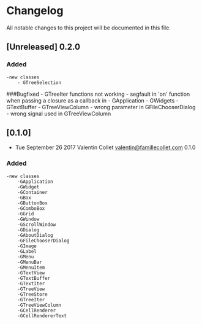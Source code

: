 # Changelog
All notable changes to this project will be documented in this file.

## [Unreleased] 0.2.0
### Added
	-new classes
		- GTreeSelection
###Bugfixed
	- GTreeIter functions not working
	- segfault in 'on' function when passing a closure as a callback in
		- GApplication
		- GWidgets
		- GTextBuffer
		- GTreeViewColumn
	- wrong parameter in GFileChooserDialog
	- wrong signal used in GTreeViewColumn
## [0.1.0]
* Tue September 26 2017 Valentin Collet <valentin@famillecollet.com> 0.1.0
### Added
	-new classes
		-GApplication
		-GWidget
		-GContainer
		-GBox
		-GButtonBox
		-GComboBox
		-GGrid
		-GWindow
		-GScrollWindow
		-GDialog
		-GAboutDialog
		-GFileChooserDialog
		-GImage
		-GLabel
		-GMenu
		-GMenuBar
		-GMenuItem
		-GTextView
		-GTextBuffer
		-GTextIter
		-GTreeView
		-GTreeStore
		-GTreeIter
		-GTreeViewColumn
		-GCellRenderer
		-GCellRendererText
		
